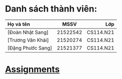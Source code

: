 # Danh sách thành viên:
| Họ và tên      | MSSV | Lớp     |
| :---        |    :----:   |          ---: |
| [Đoàn Nhật Sang]  | 21522542       | CS114.N21   |
| [Trương Văn Khải]   | 21520274        | CS114.N21      |
| [Đặng Phước Sang] | 21521377 | CS114.N21 |
# [Assignments](https://github.com/dnsang1611/CS114.N21-KHNT/tree/master/final-project)
